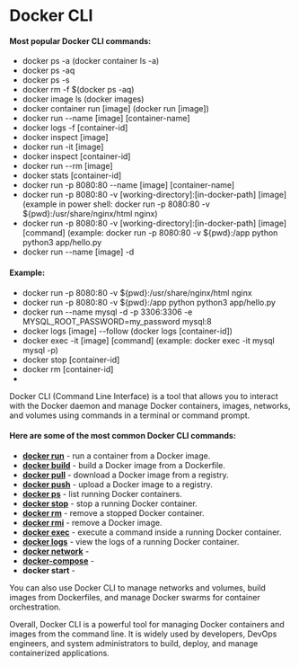 # Docker CLI

#### Most popular Docker CLI commands:
- docker ps -a (docker container ls -a)
- docker ps -aq
- docker ps -s
- docker rm -f $(docker ps -aq)
- docker image ls (docker images)
- docker container run [image] (docker run [image])
- docker run --name [image] [container-name]
- docker logs -f [container-id]
- docker inspect [image]
- docker run -it [image]
- docker inspect [container-id]
- docker run --rm [image]
- docker stats [container-id]
- docker run -p 8080:80 --name [image] [container-name]
- docker run -p 8080:80 -v [working-directory]:[in-docker-path] [image] (example in power shell: docker run -p 8080:80 -v ${pwd}:/usr/share/nginx/html nginx)
- docker run -p 8080:80 -v [working-directory]:[in-docker-path] [image] [command] (example: docker run -p 8080:80 -v ${pwd}:/app python python3 app/hello.py
- docker run --name [image] -d
#### Example:
- docker run -p 8080:80 -v ${pwd}:/usr/share/nginx/html nginx
- docker run -p 8080:80 -v ${pwd}:/app python python3 app/hello.py
- docker run --name mysql -d -p 3306:3306 -e MYSQL_ROOT_PASSWORD=my_password mysql:8
- docker logs [image] --follow (docker logs [container-id])
- docker exec -it [image] [command] (example: docker exec -it mysql mysql -p)
- docker stop [container-id]
- docker rm [container-id]
- 

Docker CLI (Command Line Interface) is a tool that allows you to interact with the Docker daemon and manage Docker containers, images, networks, and volumes using commands in a terminal or command prompt.

#### Here are some of the most common Docker CLI commands:

- **[docker run](https://github.com/shounoop/docker/tree/main/docker-cli/docker-run)** - run a container from a Docker image.
- **[docker build](https://github.com/shounoop/docker/tree/main/docker-cli/docker-build)** - build a Docker image from a Dockerfile.
- **[docker pull](https://github.com/shounoop/docker/tree/main/docker-cli/docker-pull)** - download a Docker image from a registry.
- **[docker push](https://github.com/shounoop/docker/tree/main/docker-cli/docker-push)** - upload a Docker image to a registry.
- **[docker ps](https://github.com/shounoop/docker/tree/main/docker-cli/docker-ps)** - list running Docker containers.
- **[docker stop](https://github.com/shounoop/docker/tree/main/docker-cli/docker-stop)** - stop a running Docker container.
- **[docker rm](https://github.com/shounoop/docker/tree/main/docker-cli/docker-rm)** - remove a stopped Docker container.
- **[docker rmi](https://github.com/shounoop/docker/tree/main/docker-cli/docker-rmi)** - remove a Docker image.
- **[docker exec](https://github.com/shounoop/docker/tree/main/docker-cli/docker-exec)** - execute a command inside a running Docker container.
- **[docker logs](https://github.com/shounoop/docker/tree/main/docker-cli/docker-logs)** - view the logs of a running Docker container.
- **[docker network](https://github.com/shounoop/docker/tree/main/docker-cli/docker-network)** -
- **[docker-compose](https://github.com/shounoop/docker/tree/main/docker-cli/docker-compose)** -
- **docker start** -

You can also use Docker CLI to manage networks and volumes, build images from Dockerfiles, and manage Docker swarms for container orchestration.

Overall, Docker CLI is a powerful tool for managing Docker containers and images from the command line. It is widely used by developers, DevOps engineers, and system administrators to build, deploy, and manage containerized applications.
